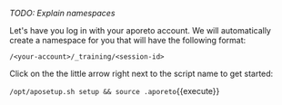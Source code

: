 _TODO: Explain namespaces_

Let's have you log in with your aporeto account. We will automatically create a namespace for you that will have the following format:

`/<your-account>/_training/<session-id>`

Click on the the little arrow right next to the script name to get started:

`/opt/aposetup.sh setup && source .aporeto`{{execute}}
